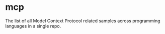 # mcp
The list of all Model Context Protocol related samples across programming languages in a single repo. 
